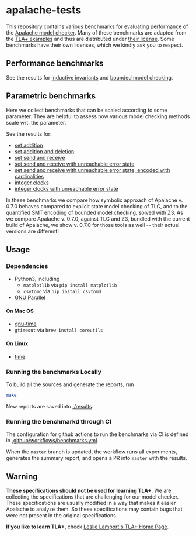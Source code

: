 # apalache-tests

This repository contains various benchmarks for evaluating performance of the
[Apalache model checker](https://github.com/konnov/apalache). Many of these
benchmarks are adapted from the [TLA+
examples](https://github.com/tlaplus/Examples) and thus are distributed under
[their license](https://github.com/tlaplus/Examples/blob/master/LICENSE.md).
Some benchmarks have their own licenses, which we kindly ask you to respect.

## Performance benchmarks

See the results for [inductive invariants](results/001indinv-report.md)
and [bounded model checking](results/002bmc-report.md).

## Parametric benchmarks

Here we collect benchmarks that can be scaled according to some parameter.
They are helpful to assess how various model checking methods scale wrt. the parameter.

See the results for:

- [set addition](results/003SetAdd-report.md)
- [set addition and deletion](results/004SetAddDel-report.md)
- [set send and receive](results/005SetSndRcv-report.md)
- [set send and receive with unreachable error state](results/006SetSndRcv_NoFullDrop-report.md)
- [set send and receive with unreachable error state, encoded with cardinalities](results/007SetSndRcv_NoFullDropCard-report.md)
- [integer clocks](results/008IntClocks-report.md)
- [integer clocks with unreachable error state](results/009IntClocks_Bounded-report.md)

In these benchmarks we compare how symbolic approach of Apalache v. 0.7.0 behaves compared to explicit state model checking of TLC, and to the quantified SMT encoding of bounded model checking, solved with Z3. As we compare Apalache v. 0.7.0, against TLC and Z3, bundled with the current build of Apalache, we show v. 0.7.0 for those tools as well -- their actual versions are different!

## Usage

### Dependencies

- Python3, including
  - `matplotlib` via `pip install matplotlib`
  - `csvtomd` via `pip install csvtomd`
- [GNU Parallel](https://www.gnu.org/software/parallel/)

#### On Mac OS

- [gnu-time](https://formulae.brew.sh/formula/gnu-time)
- `gtimeout` via `brew install coreutils`

#### On Linux

- [time](https://www.gnu.org/software/time/)

### Running the benchmarks Locally

To build all the sources and generate the reports, run

```sh
make
```

New reports are saved into [./results](./results).

### Running the benchmarkd through CI

The configuration for github actions to run the benchmarks via CI is defined in
[.github/workflows/benchmarks.yml][benchmarks.yml].

When the `master` branch is updated, the workflow runs all experiments,
generates the summary report, and opens a PR into `master` with the results.

[benchmarks.yml]: ./.github/workflows/benchmarks.yml

## Warning

**These specifications should not be used for learning TLA+**.
We are collecting the specifications that are challenging for our model checker.
These specifications are usually modified in a way that makes it easier
Apalache to analyze them. So these specifications may contain bugs that were not present in the original specifications.

**If you like to learn TLA+**, check [Leslie Lamport's TLA+ Home Page](http://lamport.azurewebsites.net/tla/tla.html).
